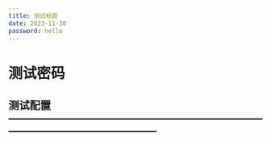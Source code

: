 ```yaml
---
title: 测试标题
date: 2023-11-30
password: hello
---
```

# 测试密码

## 测试配置——————————————————————————————————————